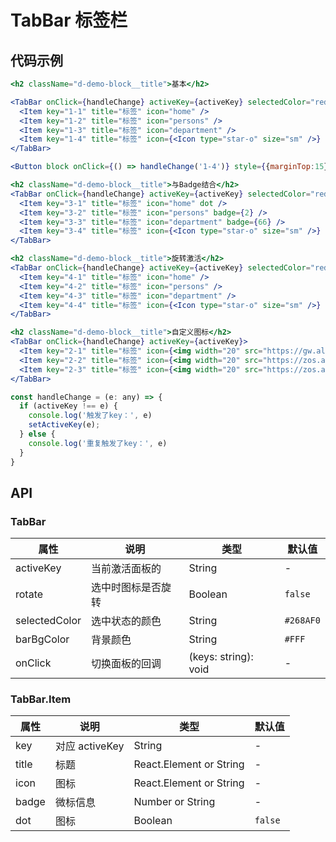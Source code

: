 
# TabBar 标签栏

## 代码示例
```jsx
<h2 className="d-demo-block__title">基本</h2>

<TabBar onClick={handleChange} activeKey={activeKey} selectedColor="red">
  <Item key="1-1" title="标签" icon="home" />
  <Item key="1-2" title="标签" icon="persons" />
  <Item key="1-3" title="标签" icon="department" />
  <Item key="1-4" title="标签" icon={<Icon type="star-o" size="sm" />} />
</TabBar>

<Button block onClick={() => handleChange('1-4')} style={{marginTop:15}}>激活第4个tab</Button>

<h2 className="d-demo-block__title">与Badge结合</h2>
<TabBar onClick={handleChange} activeKey={activeKey} selectedColor="red">
  <Item key="3-1" title="标签" icon="home" dot />
  <Item key="3-2" title="标签" icon="persons" badge={2} />
  <Item key="3-3" title="标签" icon="department" badge={66} />
  <Item key="3-4" title="标签" icon={<Icon type="star-o" size="sm" />} badge={120} />
</TabBar>

<h2 className="d-demo-block__title">旋转激活</h2>
<TabBar onClick={handleChange} activeKey={activeKey} selectedColor="red" rotate>
  <Item key="4-1" title="标签" icon="home" />
  <Item key="4-2" title="标签" icon="persons" />
  <Item key="4-3" title="标签" icon="department" />
  <Item key="4-4" title="标签" icon={<Icon type="star-o" size="sm" />} />
</TabBar>

<h2 className="d-demo-block__title">自定义图标</h2>
<TabBar onClick={handleChange} activeKey={activeKey}>
  <Item key="2-1" title="标签" icon={<img width="20" src="https://gw.alipayobjects.com/zos/rmsportal/ekLecvKBnRazVLXbWOnE.svg" alt="w" />} />
  <Item key="2-2" title="标签" icon={<img width="20" src="https://zos.alipayobjects.com/rmsportal/gjpzzcrPMkhfEqgbYvmN.svg" alt="w" />} />
  <Item key="2-3" title="标签" icon={<img width="20" src="https://zos.alipayobjects.com/rmsportal/IIRLrXXrFAhXVdhMWgUI.svg" alt="w" />} />
</TabBar>
```
```jsx
const handleChange = (e: any) => {
  if (activeKey !== e) {
    console.log('触发了key：', e)
    setActiveKey(e);
  } else {
    console.log('重复触发了key：', e)
  }
}
```

## API

### TabBar

属性 | 说明 | 类型 | 默认值
----|-----|------|------
| activeKey | 当前激活面板的 | String | - |
| rotate | 选中时图标是否旋转 | Boolean | `false`  |
| selectedColor | 选中状态的颜色 | String | `#268AF0`  |
| barBgColor | 背景颜色 | String | `#FFF`  |
| onClick | 切换面板的回调 | (keys: string): void |  -  |

### TabBar.Item

属性 | 说明 | 类型 | 默认值
----|-----|------|------
| key  | 对应 activeKey | String | - |
| title | 标题 | React.Element or String | - |
| icon | 图标 | React.Element or String | - |
| badge | 微标信息 | Number or String | - |
| dot | 图标 | Boolean | `false` |